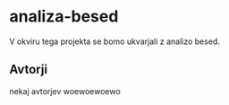 # analiza-besed

V okviru tega projekta se bomo ukvarjali z analizo besed.

## Avtorji

nekaj avtorjev
woewoewoewo